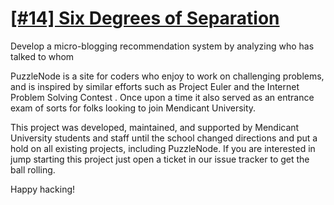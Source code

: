 # [[#14] Six Degrees of Separation](http://www.puzzlenode.com/puzzles/14-six-degrees-of-separation)
Develop a micro-blogging recommendation system by analyzing who has talked to whom

PuzzleNode is a site for coders who enjoy to work on challenging problems, and is inspired by similar efforts such as Project Euler and the Internet Problem Solving Contest . Once upon a time it also served as an entrance exam of sorts for folks looking to join Mendicant University.

This project was developed, maintained, and supported by Mendicant University students and staff until the school changed directions and put a hold on all existing projects, including PuzzleNode. If you are interested in jump starting this project just open a ticket in our issue tracker to get the ball rolling.

Happy hacking! 

